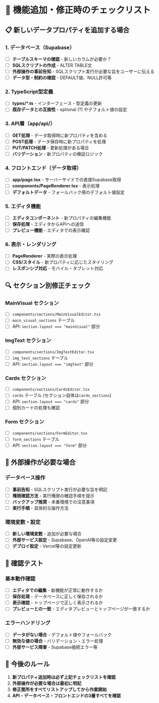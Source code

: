 # 🔧 機能追加・修正時のチェックリスト

## 📋 新しいデータプロパティを追加する場合

### 1. データベース（Supabase）
- [ ] **テーブルスキーマの確認** - 新しいカラムが必要か？
- [ ] **SQLスクリプトの作成** - ALTER TABLE文
- [ ] **外部操作の事前告知** - SQLスクリプト実行が必要な旨をユーザーに伝える
- [ ] **データ型・制約の確認** - DEFAULT値、NULL許可等

### 2. TypeScript型定義
- [ ] **types/*.ts** - インターフェース・型定義の更新
- [ ] **既存データとの互換性** - optional (?) やデフォルト値の設定

### 3. API層（app/api/）
- [ ] **GET処理** - データ取得時に新プロパティを含める
- [ ] **POST処理** - データ保存時に新プロパティを処理
- [ ] **PUT/PATCH処理** - 更新処理がある場合
- [ ] **バリデーション** - 新プロパティの検証ロジック

### 4. フロントエンド（データ取得）
- [ ] **app/page.tsx** - サーバーサイドでの直接Supabase取得
- [ ] **components/PageRenderer.tsx** - 表示処理
- [ ] **デフォルトデータ** - フォールバック用のデフォルト値設定

### 5. エディタ機能
- [ ] **エディタコンポーネント** - 新プロパティの編集機能
- [ ] **保存処理** - エディタからAPIへの送信
- [ ] **プレビュー機能** - エディタでの表示確認

### 6. 表示・レンダリング
- [ ] **PageRenderer** - 実際の表示処理
- [ ] **CSS/スタイル** - 新プロパティに応じたスタイリング
- [ ] **レスポンシブ対応** - モバイル・タブレット対応

## 🔍 セクション別修正チェック

### MainVisual セクション
- [ ] `components/sections/MainVisualEditor.tsx`
- [ ] `main_visual_sections` テーブル
- [ ] API: `section.layout === "mainVisual"` 部分

### ImgText セクション  
- [ ] `components/sections/ImgTextEditor.tsx`
- [ ] `img_text_sections` テーブル
- [ ] API: `section.layout === "imgText"` 部分

### Cards セクション
- [ ] `components/sections/CardsEditor.tsx`
- [ ] `cards` テーブル (セクション自体は`cards_sections`)
- [ ] API: `section.layout === "cards"` 部分
- [ ] 個別カードの処理も確認

### Form セクション
- [ ] `components/sections/FormEditor.tsx`
- [ ] `form_sections` テーブル
- [ ] API: `section.layout === "form"` 部分

## 🚨 外部操作が必要な場合

### データベース操作
- [ ] **事前告知** - SQLスクリプト実行が必要な旨を明記
- [ ] **権限確認方法** - 実行権限の確認手順を提示
- [ ] **バックアップ推奨** - 本番環境での注意事項
- [ ] **実行手順** - 具体的な操作方法

### 環境変数・設定
- [ ] **新しい環境変数** - 追加が必要な場合
- [ ] **外部サービス設定** - Supabase、OpenAI等の設定変更
- [ ] **デプロイ設定** - Vercel等の設定更新

## 📝 確認テスト

### 基本動作確認
- [ ] **エディタでの編集** - 新機能が正常に動作するか
- [ ] **保存処理** - データベースに正しく保存されるか
- [ ] **表示確認** - トップページで正しく表示されるか
- [ ] **プレビューとの一致** - エディタプレビューとトップページが一致するか

### エラーハンドリング
- [ ] **データがない場合** - デフォルト値やフォールバック
- [ ] **無効な値の場合** - バリデーション・エラー処理
- [ ] **外部サービス障害** - Supabase接続エラー等

## 🎯 今後のルール

1. **新プロパティ追加時は必ず上記チェックリストを確認**
2. **外部操作が必要な場合は最初に明記**
3. **修正箇所をすべてリストアップしてから作業開始**
4. **API・データベース・フロントエンドの3層すべてを確認** 